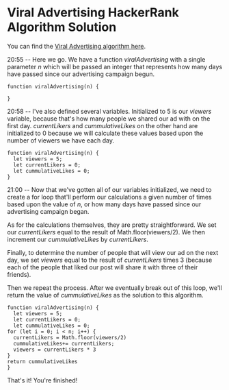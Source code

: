 # Viral Advertising HackerRank Algorithm Solution

You can find the [Viral Advertising algorithm here](https://www.hackerrank.com/challenges/strange-advertising/problem).

20:55 -- Here we go. We have a function *viralAdvertising* with a single parameter *n* which will be passed an integer that represents how many days have passed since our advertising campaign begun.
```
function viralAdvertising(n) {

}
```
20:58 -- I've also defined several variables. Initialized to 5 is our *viewers* variable, because that's how many people we shared our ad with on the first day. *currentLikers* and *cummulativeLikes* on the other hand are initialized to 0 because we will calculate these values based upon the number of viewers we have each day.
```
function viralAdvertising(n) {
  let viewers = 5;
  let currentLikers = 0;
  let cummulativeLikes = 0;
}
```
21:00 -- Now that we've gotten all of our variables initialized, we need to create a for loop that'll perform our calculations a given number of times based upon the value of *n*, or how many days have passed since our advertising campaign began.

As for the calculations themselves, they are pretty straightforward. We set our *currentLikers* equal to the result of Math.floor(viewers/2). We then increment our *cummulativeLikes* by *currentLikers*.

Finally, to determine the number of people that will view our ad on the next day, we set *viewers* equal to the result of *currentLikers* times 3 (because each of the people that liked our post will share it with three of their friends).

Then we repeat the process. After we eventually break out of this loop, we'll return the value of *cummulativeLikes* as the solution to this algorithm.
```
function viralAdvertising(n) {
  let viewers = 5;
  let currentLikers = 0;
  let cummulativeLikes = 0;
for (let i = 0; i < n; i++) {
  currentLikers = Math.floor(viewers/2)
  cummulativeLikes+= currentLikers;
  viewers = currentLikers * 3
}
return cummulativeLikes
}
```
That's it! You're finished!